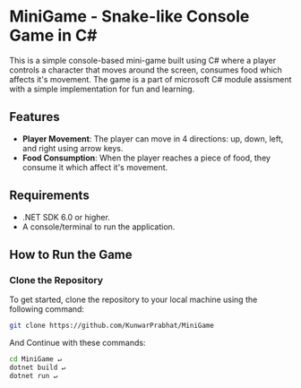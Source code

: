 # MiniGame - Snake-like Console Game in C#

This is a simple console-based mini-game built using C# where a player controls a character that moves around the screen, consumes food which affects it's movement. The game is a part of microsoft C# module assisment with a simple implementation for fun and learning.

## Features
- **Player Movement**: The player can move in 4 directions: up, down, left, and right using arrow keys.
- **Food Consumption**: When the player reaches a piece of food, they consume it which affect it's movement.

## Requirements
- .NET SDK 6.0 or higher.
- A console/terminal to run the application.

## How to Run the Game

### Clone the Repository

To get started, clone the repository to your local machine using the following command:

```bash
git clone https://github.com/KunwarPrabhat/MiniGame

```
And Continue with these commands: 

```bash
cd MiniGame ↵
dotnet build ↵
dotnet run ↵

